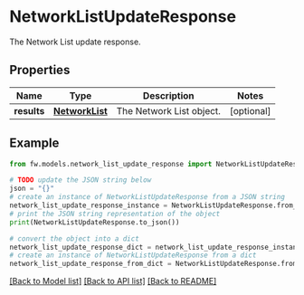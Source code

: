 # NetworkListUpdateResponse

The Network List update response.

## Properties

Name | Type | Description | Notes
------------ | ------------- | ------------- | -------------
**results** | [**NetworkList**](NetworkList.md) | The Network List object. | [optional] 

## Example

```python
from fw.models.network_list_update_response import NetworkListUpdateResponse

# TODO update the JSON string below
json = "{}"
# create an instance of NetworkListUpdateResponse from a JSON string
network_list_update_response_instance = NetworkListUpdateResponse.from_json(json)
# print the JSON string representation of the object
print(NetworkListUpdateResponse.to_json())

# convert the object into a dict
network_list_update_response_dict = network_list_update_response_instance.to_dict()
# create an instance of NetworkListUpdateResponse from a dict
network_list_update_response_from_dict = NetworkListUpdateResponse.from_dict(network_list_update_response_dict)
```
[[Back to Model list]](../README.md#documentation-for-models) [[Back to API list]](../README.md#documentation-for-api-endpoints) [[Back to README]](../README.md)


